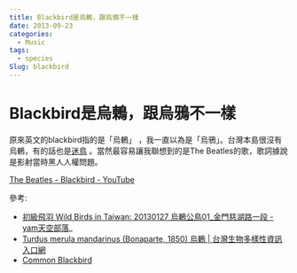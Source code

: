 ```yaml
---
title: Blackbird是烏鶇，跟烏鴉不一樣
date: 2013-09-23
categories:
  - Music
tags:
  - species
Slug: blackbird
---
```


# Blackbird是烏鶇，跟烏鴉不一樣

原來英文的blackbird指的是「烏鶇」 ，我一直以為是「烏鴉」。台灣本島很沒有烏鶇，有的話也是[迷鳥](http://zh.wikipedia.org/zh-tw/迷鸟) 。當然最容易讓我聯想到的是The Beatles的歌，歌詞據說是影射當時黑人人權問題。

[The Beatles - Blackbird - YouTube](https://www.youtube.com/watch?v=oAgceen153I)

參考:

* [初級飛羽 Wild Birds in Taiwan: 20130127 烏鶇公鳥01_金門慈湖路一段 - yam天空部落](http://blog.yam.com/birdprimaries/article/59717179)_
* [Turdus merula mandarinus (Bonaparte, 1850) 烏鶇 | 台灣生物多樣性資訊入口網](http://taibif.tw/zh/catalogue_of_life/page/ae2d-362a-2a5e-8dd5-a384-5646-8ad9-c707-namecode-380404)
* [Common Blackbird](http://en.wikipedia.org/wiki/Common_Blackbird)
